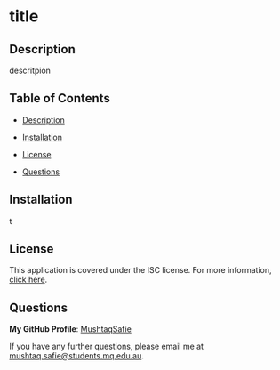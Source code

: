 # title

## Description
descritpion

## Table of Contents
- [Description](#Description)
- [Installation](#Installation)



- [License](#License)
- [Questions](#Questions)

## Installation
t





## License
This application is covered under the ISC license.
For more information, [click here](https://opensource.org/licenses/ISC).

## Questions
**My GitHub Profile**: [MushtaqSafie](https://github.com/MushtaqSafie)

If you have any further questions, please email me at <mushtaq.safie@students.mq.edu.au>.
